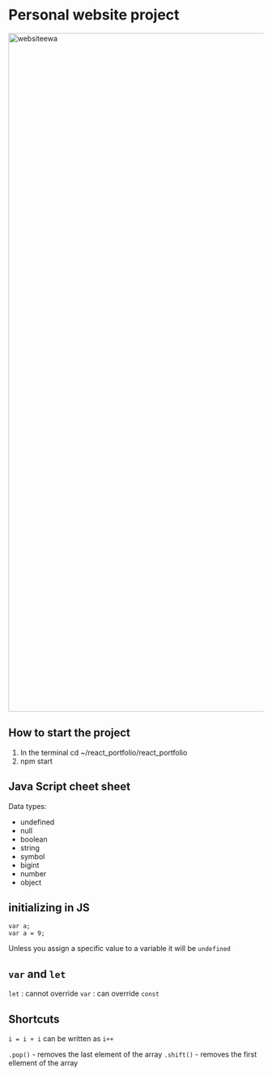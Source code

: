 # Personal website project


<img width="1338" alt="websiteewa" src="https://user-images.githubusercontent.com/79250896/206913495-424e3a18-fc23-4b7e-9455-4575c08f7929.png">


## How to start the project 

1. In the terminal cd ~/react_portfolio/react_portfolio
2. npm start



## Java Script cheet sheet 

Data types:
 - undefined 
 - null
 - boolean 
 - string 
 - symbol 
 - bigint 
 - number 
 - object
 
## initializing in JS

```
var a;
var a = 9;
```

Unless you assign a specific value to a variable it will be `undefined`

## `var` and `let`

`let` : cannot override
`var` : can override
`const`


## Shortcuts

`i = i + i` can be written as `i++`

`.pop()` - removes the last element of the array
`.shift()` - removes the first ellement of the array 
